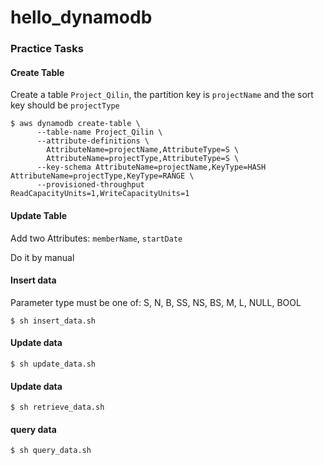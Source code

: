 # hello_dynamodb

### Practice Tasks

#### Create Table
Create a table ```Project_Qilin```, 
the partition key is ```projectName``` and the sort key should be ```projectType```

```shell script
$ aws dynamodb create-table \
      --table-name Project_Qilin \
      --attribute-definitions \
        AttributeName=projectName,AttributeType=S \
        AttributeName=projectType,AttributeType=S \
      --key-schema AttributeName=projectName,KeyType=HASH AttributeName=projectType,KeyType=RANGE \
      --provisioned-throughput ReadCapacityUnits=1,WriteCapacityUnits=1
```

#### Update Table
Add two Attributes: ```memberName```, ```startDate```

Do it by manual

#### Insert data
Parameter type must be one of: S, N, B, SS, NS, BS, M, L, NULL, BOOL
```shell script
$ sh insert_data.sh
```

#### Update data
```shell script
$ sh update_data.sh
```

#### Update data
```shell script
$ sh retrieve_data.sh
```

#### query data
```shell script
$ sh query_data.sh
```
